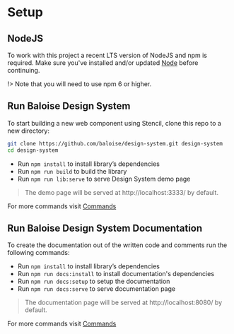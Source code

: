 # Setup

## NodeJS

To work with this project a recent LTS version of NodeJS and npm is required. Make sure you've installed and/or updated [Node](https://nodejs.org/en/) before continuing.

!> Note that you will need to use npm 6 or higher.

## Run Baloise Design System

To start building a new web component using Stencil, clone this repo to a new directory:

```bash
git clone https://github.com/baloise/design-system.git design-system
cd design-system
```

- Run `npm install` to install library’s dependencies
- Run `npm run build` to build the library
- Run `npm run lib:serve` to serve Design System demo page

> The demo page will be served at http://localhost:3333/ by default.

For more commands visit [Commands](/guide/development/commands.html)

## Run Baloise Design System Documentation

To create the documentation out of the written code and comments run the following commands:

- Run `npm install` to install library’s dependencies
- Run `npm run docs:install` to install documentation's dependencies
- Run `npm run docs:setup` to setup the documentation
- Run `npm run docs:serve` to serve documentation page

> The documentation page will be served at http://localhost:8080/ by default.

For more commands visit [Commands](/guide/development/commands.html)
